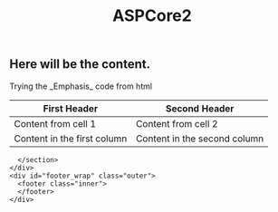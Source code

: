   <head>
    <link rel="stylesheet" type="text/css" href="/ASPCore2/css/primestyle.css">
  </head>
  <body>
    <div id="header_wrap" class="outer">
      <header class="inner">
        <h1 id="project_title">ASPCore2</h1>
      </header>
    </div>
    <div id="main_content_wrap" class="outer">
      <section id="main_content" class="inner">
        <h1>Here will be the content.</h1>
        <div>
          <section>
            Trying the _Emphasis_ code from html
          </section>
        </div>
        
First Header | Second Header
------------ | -------------
Content from cell 1 | Content from cell 2
Content in the first column | Content in the second column
        
      </section>
    </div>
    <div id="footer_wrap" class="outer">
      <footer class="inner">
      </footer>
    </div>
  </body>
